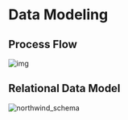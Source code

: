 # Data Modeling

## Process Flow

![img](https://user-images.githubusercontent.com/62965911/216779522-6d234287-7d38-4d47-b33a-1ee53091f31a.svg)

## Relational Data Model

![northwind_schema](https://user-images.githubusercontent.com/62965911/216779789-e1d88419-dcee-45b9-880d-79a5e4854c19.png)
